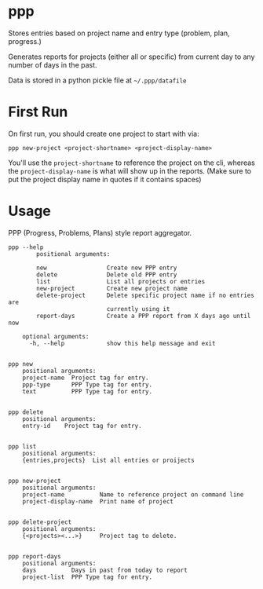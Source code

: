 ppp
===

Stores entries based on project name and entry type (problem, plan, progress.)

Generates reports for projects (either all or specific) from current day
to any number of days in the past.

Data is stored in a python pickle file at ```~/.ppp/datafile```

First Run
=========

On first run, you should create one project to start with via:
```
ppp new-project <project-shortname> <project-display-name>
```

You'll  use the ```project-shortname``` to reference the project on the cli,
whereas the ```project-display-name``` is what will show up in the reports.
(Make sure to put the project display name in quotes if it contains spaces)

Usage
=====

PPP (Progress, Problems, Plans) style report aggregator.
    
    ppp --help
            positional arguments:
                            
            new                 Create new PPP entry
            delete              Delete old PPP entry
            list                List all projects or entries
            new-project         Create new project name
            delete-project      Delete specific project name if no entries are
                                currently using it
            report-days         Create a PPP report from X days ago until now
        
        optional arguments:
          -h, --help            show this help message and exit


    ppp new
        positional arguments:
        project-name  Project tag for entry.
        ppp-type      PPP Type tag for entry.
        text          PPP Type tag for entry.


    ppp delete
        positional arguments:
        entry-id    Project tag for entry.


    ppp list
        positional arguments:
        {entries,projects}  List all entries or proijects


    ppp new-project
        positional arguments:
        project-name          Name to reference project on command line
        project-display-name  Print name of project


    ppp delete-project
        positional arguments:
        {<projects><...>}     Project tag to delete.
        

    ppp report-days
        positional arguments:
        days          Days in past from today to report
        project-list  PPP Type tag for entry.
